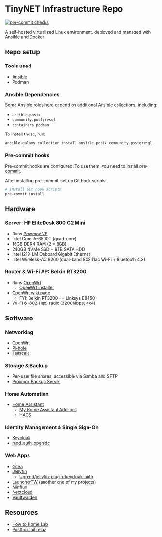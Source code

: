 # TinyNET Infrastructure Repo

[![pre-commit checks](https://github.com/chrisx8/tinynet-infra/actions/workflows/pre-commit.yml/badge.svg)](https://github.com/chrisx8/tinynet-infra/actions/workflows/pre-commit.yml)

A self-hosted virtualized Linux environment, deployed and managed with Ansible and Docker.

## Repo setup

### Tools used

- [Ansible](https://docs.ansible.com/ansible/latest/index.html)
- [Podman](https://podman.io/)

### Ansible Dependencies

Some Ansible roles here depend on additional Ansible collections, including:

- `ansible.posix`
- `community.postgresql`
- `containers.podman`

To install these, run:

```bash
ansible-galaxy collection install ansible.posix community.postgresql
```

### Pre-commit hooks

Pre-commit hooks are [configured](.pre-commit-config.yaml). To use them, you need to install [pre-commit](https://pre-commit.com/).

After installing pre-commit, set up Git hook scripts:

```bash
# install Git hook scripts
pre-commit install
```

## Hardware

### Server: HP EliteDesk 800 G2 Mini

- Runs [Proxmox VE](https://www.proxmox.com/en/proxmox-ve)
- Intel Core i5-6500T (quad-core)
- 16GB DDR4 RAM (2 * 8GB)
- 240GB NVMe SSD + 8TB SATA HDD
- Intel I219-LM Onboard Gigabit Ethernet
- Intel Wireless-AC 8260 (dual-band 802.11ac Wi-Fi + Bluetooth 4.2)

### Router & Wi-Fi AP: Belkin RT3200

- Runs [OpenWrt](https://openwrt.org)
  - [OpenWrt installer](https://github.com/dangowrt/owrt-ubi-installer)
- [OpenWrt wiki page](https://openwrt.org/toh/linksys/e8450)
  - FYI: Belkin RT3200 == Linksys E8450
- Wi-Fi 6 (802.11ax) radio (3200Mbps, 4x4)

## Software

### Networking

- [OpenWrt](https://openwrt.org/)
- [Pi-hole](https://pi-hole.net/)
- [Tailscale](https://tailscale.com/)

### Storage & Backup

- Per-user file shares, accessible via Samba and SFTP
- [Proxmox Backup Server](https://pbs.proxmox.com/docs/)

### Home Automation

- [Home Assistant](https://www.home-assistant.io)
  - [My Home Assistant Add-ons](https://github.com/chrisx8/home-assistant-addons)
  - [HACS](https://hacs.xyz)

### Identity Management & Single Sign-On

- [Keycloak](https://www.keycloak.org/)
- [mod_auth_openidc](https://github.com/zmartzone/mod_auth_openidc)

### Web Apps

- [Gitea](https://gitea.io/)
- [Jellyfin](https://jellyfin.org/)
  - [Ugrend/jellyfin-plugin-keycloak-auth](https://github.com/Ugrend/jellyfin-plugin-keycloak-auth)
- [LauncherTW](https://github.com/chrisx8/LauncherTW) (another one of my projects)
- [Minflux](https://miniflux.app/)
- [Nextcloud](https://nextcloud.com/)
- [Vaultwarden](https://github.com/dani-garcia/vaultwarden)

## Resources

- [How to Home Lab](https://www.dlford.io/tag/how-to-home-lab-series/)
- [Postfix mail relay](https://www.howtoforge.com/tutorial/configure-postfix-to-use-gmail-as-a-mail-relay/)
